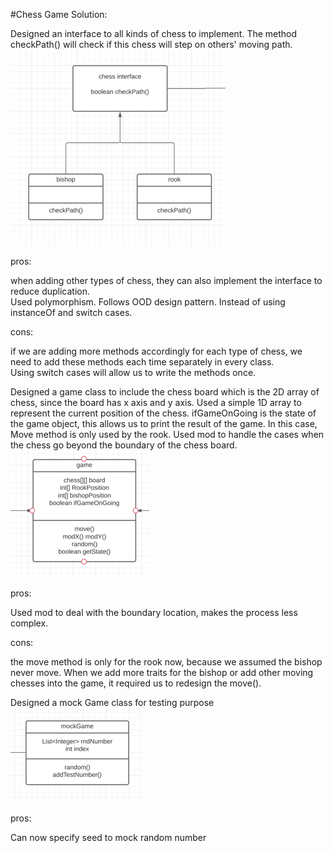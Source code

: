 #Chess Game
Solution:

Designed an interface to all kinds of chess to implement. The method checkPath() will check if this
chess will step on others' moving path.
![img.png](img.png)

pros:

when adding other types of chess, they can also implement the interface to reduce duplication.
<br>Used polymorphism. Follows OOD design pattern. Instead of using instanceOf and switch cases.

cons:

if we are adding more methods accordingly for each type of chess, we need to
add these methods each time separately in every class.
<br>Using switch cases will allow us to write the methods once.

Designed a game class to include the chess board which is the 2D array of chess,
since the board has x axis and y axis. Used a simple 1D array to represent the current position of the chess.
ifGameOnGoing is the state of the game object, this allows us to print the result of the game.
In this case, Move method is only used by the rook. Used mod to handle the cases when the chess
go beyond the boundary of the chess board.
![img_1.png](img_1.png)

pros:

Used mod to deal with the boundary location, makes the process less complex.

cons:

the move method is only for the rook now, because we assumed the bishop never move.
When we add more traits for the bishop or add other moving chesses into the game,
it required us to redesign the move().

Designed a mock Game class for testing purpose
![img_2.png](img_2.png)

pros:

Can now specify seed to mock random number
